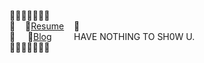 🍟🍟🍟🍟🍟🍟🍟 <br/>
🍟   &nbsp;&nbsp; 📃[Resume](https://sjh9391985.github.io/)   &nbsp;&nbsp; 🍟   <br/> 
🍟 &nbsp; &nbsp;  📘[Blog](https://sjh9391985.tistory.com/) &nbsp; &nbsp; &nbsp; &nbsp; HAVE NOTHING TO SH0W U. <br/>
🍟🍟🍟🍟🍟🍟🍟
